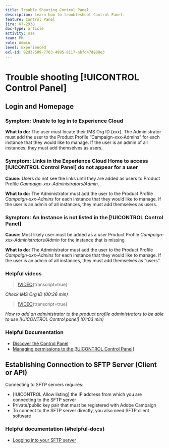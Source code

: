 ```yaml
---
title: Trouble Shooting Control Panel
description: Learn how to troubleshoot Control Panel.
feature: Control Panel
jira: KT-2938
doc-type: article
activity: use
team: PM
role: Admin
level: Experienced
exl-id: 92d32589-7763-4895-8117-abfd47d808e3
---
```

# Trouble shooting [!UICONTROL Control Panel]

## Login and Homepage

### Symptom: Unable to log in to Experience Cloud

**What to do:**
The user must locate their IMS Org ID (xxx). The Administrator must add the user to the Product Profile “Campaign-xxx-Admins”  for each instance that they would like to manage. If the user is an admin of all instances, they must add themselves as users.

### Symptom: Links in the Experience Cloud Home to access [!UICONTROL Control Panel] do not appear for a user 

**Cause:**
Users do not see the links until they are added as users to Product Profile _Campaign-xxx-Administrators/Admin_.

**What to do:**
The Administrator must add the user to the Product Profile _Campaign-xxx-Admins_  for each instance that they would like to manage. If the user is an admin of all instances, they must add themselves as users. 

### Symptom: An Instance is not listed in the [!UICONTROL Control Panel]

**Cause:**
Most likely user must be added as a *user* Product Profile _Campaign-xxx-Administrators/Admin_ for the instance that is missing

**What to do:**
The Administrator must add the user to the Product Profile _Campaign-xxx-Admins_  for each instance that they would like to manage. If the user is an admin of all instances, they must add themselves as “users”.

### Helpful videos

>[!VIDEO](https://video.tv.adobe.com/v/27183?learn=on){transcript=true}

*Check IMS Org ID (00:26 min)*

>[!VIDEO](https://video.tv.adobe.com/v/27147?learn=on){transcript=true}

*How to add an administrator to the product profile administrators to be able to use [!UICONTROL Control panel] (01:03 min)*

### Helpful Documentation

* [Discover the Control Panel](https://experienceleague.adobe.com/docs/control-panel/using/control-panel-home.html?lang=en)
* [Managing permissions to the [!UICONTROL Control Panel]](https://experienceleague.adobe.com/docs/control-panel/using/control-panel-home.html?lang=en)

## Establishing Connection to SFTP Server (Client or API)

Connecting to SFTP servers requires:

* [!UICONTROL Allow listing] the IP address from which you are connecting to the SFTP server  
* Private/public key pair that must be registered with Adobe Campaign
* To connect to the SFTP server directly, you also need SFTP client software

### Helpful documentation {#helpful-docs}

* [Logging into your SFTP server](https://experienceleague.adobe.com/docs/control-panel/using/control-panel-home.html?lang=en)
